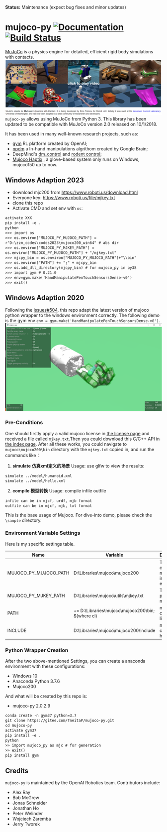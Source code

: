 **Status:** Maintenance (expect bug fixes and minor updates)

# mujoco-py [![Documentation](https://img.shields.io/badge/docs-latest-brightgreen.svg?style=flat)](https://openai.github.io/mujoco-py/build/html/index.html) [![Build Status](https://travis-ci.org/openai/mujoco-py.svg?branch=master)](https://travis-ci.org/openai/mujoco-py)

[MuJoCo](http://mujoco.org/) is a physics engine for detailed, efficient rigid body simulations with contacts.
![image](illus/mujoco.png)
`mujoco-py` allows using MuJoCo from Python 3. This library has been updated to be compatible with MuJoCo version 2.0 released on 10/1/2018.

It has been used in many well-known research projects, such as:
- [gym](https://gym.openai.com/envs/#mujoco) RL platform created by OpenAI; 
- [ppdm](https://github.com/google-research/pddm) a In-hand manipulations algrithom created by Google Brain; 
- DeepMind's [dm_control](https://github.com/deepmind/dm_control/tree/master/dm_control/locomotion) and [rodent control](https://openreview.net/forum?id=SyxrxR4KPS);
- [Mujoco Haptix](http://www.mujoco.org/book/haptix.html) , a glove-based system only runs on Windows, mujoco150 up to now. 

## Windows Adaption 2023

- download mjc200 from https://www.roboti.us/download.html
- Everyone key: https://www.roboti.us/file/mjkey.txt
- clone this repo
- Activate CMD and set env with `os`: 
```
activate XXX
pip install -e .
python
>>> import os
>>> os.environ["MUJOCO_PY_MUJOCO_PATH"] = r"D:\zzm_codes\codes2023\mujoco200_win64" # abs dir
>>> os.environ["MUJOCO_PY_MJKEY_PATH"] = os.environ["MUJOCO_PY_MUJOCO_PATH"] + "/mjkey.txt"
>>> mjcpy_bin = os.environ["MUJOCO_PY_MUJOCO_PATH"]+"\\bin"
>>> os.environ["PATH"] += ";" + mjcpy_bin
>>> os.add_dll_directory(mjcpy_bin) # for mujoco_py in py38
>>> import gym # 0.21.0
>>> env=gym.make('HandManipulatePenTouchSensorsDense-v0')
>>> exit()
```


## Windows Adaption 2020
Following the [issues#504](https://github.com/openai/mujoco-py/issues/504), this repo adapt the latest version of mujoco python wrapper to the windows environment correctly. 
The following demo is the gym env `env = gym.make('HandManipulatePenTouchSensorsDense-v0')`. 
![image](illus/hand.png)

### Pre-Conditions
One should firstly apply a valid mujoco license in [the license page](https://www.roboti.us/license.html) and received a file called `mjkey.txt`.Then you could download this C/C++ API in [the index page](https://www.roboti.us/index.html). 
After all these works, you could navigate to `mujoco\mujoco200\bin` directory with the `mjkey.txt` copied in, and run the commands like： 

01. **simulate 仿真xml定义的场景** Usage: use glfw to view the results:
```
simulate ../model/humanoid.xml
simulate ../model/hello.xml
```


02. **compile 模型转换** Usage: compile infile outfile
```
infile can be in mjcf, urdf, mjb format
outfile can be in mjcf, mjb, txt format
```

This is the base usage of Mujoco. For dive-into demo, please check the `\sample` directory.
 
### Environment Variable Settings

Here is my specific settings table. 

| Name |                    Variable | Description | 
|------|-----------------------------|-----------|
| MUJOCO_PY_MUJOCO_PATH | D:\Libraries\mujoco\mujoco200 | The dir contain mjc's bin, include, etc. |
|MUJOCO_PY_MJKEY_PATH | D:\Libraries\mujoco\utils\mjkey.txt | The abs path of the mjkey | 
| PATH | += D:\Libraries\mujoco\mujoco200\bin; $(where cl) | needed by cl.exe; for lib and dll | 
|INCLUDE | D:\Libraries\mujoco\mujoco200\include | needed by cl.exe;for header files |  



### Python Wrapper Creation
After the two above-mentioned Settings, you can create a anaconda environment with these configurations: 
- Windows 10
- Anaconda Python 3.7.6
- Mujoco200

And what will be created by this repo is: 
- mujoco-py 2.0.2.9

```
conda create -n gym37 python=3.7
git clone https://gitee.com/TneitaP/mujoco-py.git
cd mujoco-py
activate gym37
pip install -e .
python
>> import mujoco_py as mjc # for generation
>> exit()
pip install gym
```



## Credits

`mujoco-py` is maintained by the OpenAI Robotics team. Contributors include:

- Alex Ray
- Bob McGrew
- Jonas Schneider
- Jonathan Ho
- Peter Welinder
- Wojciech Zaremba
- Jerry Tworek
